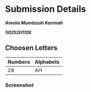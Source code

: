 # Submission Details

***Amelia Mumtazah Karimah***

***5025201128***

## Choosen Letters 
| **Numbers** | **Alphabets** |
|-------------|---------------|
|      28     |       AH      |


### Screenshot
